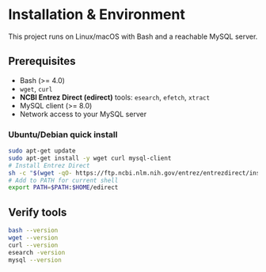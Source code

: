 # Installation & Environment

This project runs on Linux/macOS with Bash and a reachable MySQL server.

## Prerequisites

- Bash (>= 4.0)
- `wget`, `curl`
- **NCBI Entrez Direct (edirect)** tools: `esearch`, `efetch`, `xtract`
- MySQL client (>= 8.0)
- Network access to your MySQL server

### Ubuntu/Debian quick install

```bash
sudo apt-get update
sudo apt-get install -y wget curl mysql-client
# Install Entrez Direct
sh -c "$(wget -qO- https://ftp.ncbi.nlm.nih.gov/entrez/entrezdirect/install-edirect.sh)"
# Add to PATH for current shell
export PATH=$PATH:$HOME/edirect
```

## Verify tools

```bash
bash --version
wget --version
curl --version
esearch -version
mysql --version
```

